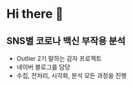 # Hi there 👋

<!--
**rtw-Git/rtw-Git** is a ✨ _special_ ✨ repository because its `README.md` (this file) appears on your GitHub profile.

Here are some ideas to get you started:

- 🔭 I’m currently working on ...
- 🌱 I’m currently learning ...
- 👯 I’m looking to collaborate on ...
- 🤔 I’m looking for help with ...
- 💬 Ask me about ...
- 📫 How to reach me: ...
- 😄 Pronouns: ...
- ⚡ Fun fact: ...
-->

## SNS별 코로나 백신 부작용 분석
- Outlier 2기 말하는 감자 프로젝트
- 네이버 블로그를 담당
- 수집, 전처리, 시각화, 분석 모든 과정을 진행
